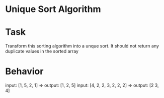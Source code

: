 # Unique Sort Algorithm

# Task

Transform this sorting algorithm into a unque sort. It should not return any duplicate values in the sorted array

# Behavior

input: [1, 5, 2, 1] => output: [1, 2, 5]
input: [4, 2, 2, 3, 2, 2, 2] => output: [2 3, 4]

